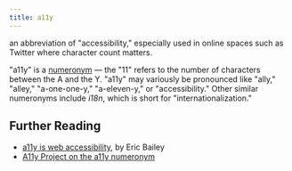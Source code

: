 ```yaml
---
title: a11y
---
```


an abbreviation of "accessibility," especially used in online spaces such as Twitter where character count matters.

"a11y" is a [numeronym](https://en.wikipedia.org/wiki/Numeronym) — the "11" refers to the number of characters between the A and the Y. "a11y" may variously be pronounced like "ally," "alley," "a-one-one-y," "a-eleven-y," or "accessibility." Other similar numeronyms include _i18n_, which is short for "internationalization."

## Further Reading

- [a11y is web accessibility](https://ericwbailey.design/writing/a11y-is-web-accessibility/), by Eric Bailey
- [A11y Project on the a11y numeronym](https://www.a11yproject.com/about/)